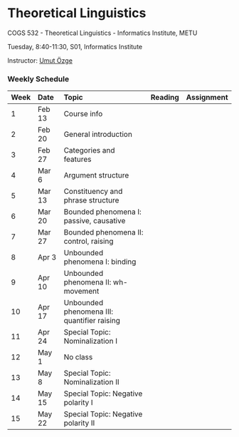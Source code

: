 # Theoretical Linguistics
COGS 532 - Theoretical Linguistics - Informatics Institute, METU

Tuesday, 8:40-11:30, S01, Informatics Institute

Instructor: [Umut Özge](https//umutozge.github.io)

### Weekly Schedule

|Week| Date   | Topic | Reading | Assignment |
:---|:---|:---|:---|---: 
1   | Feb 13 | Course info  |   
2   | Feb 20 | General introduction |
3   | Feb 27 | Categories and features   
4   | Mar 6  | Argument structure  
5   | Mar 13 | Constituency and phrase structure  
6   | Mar 20 | Bounded phenomena I: passive, causative  
7   | Mar 27 | Bounded phenomena II: control, raising  
8   | Apr 3  | Unbounded phenomena I: binding  
9   | Apr 10 | Unbounded phenomena II: wh-movement  
10  | Apr 17 | Unbounded phenomena III: quantifier raising  
11  | Apr 24 | Special Topic: Nominalization I  
12  | May 1  | No class  
13  | May 8  | Special Topic: Nominalization II  
14  | May 15 | Special Topic: Negative polarity I  
15  | May 22 | Special Topic: Negative polarity II  
